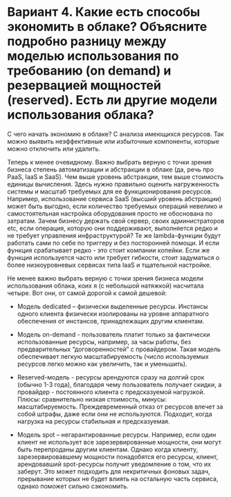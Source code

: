 # Вариант 4. Какие есть способы экономить в облаке? Объясните подробно разницу между моделью использования по требованию (on demand) и резервацией мощностей (reserved). Есть ли другие модели использования облака?

С чего начать экономию в облаке? С анализа имеющихся ресурсов. Так можно выявить неэффективные или избыточные компоненты, которые можно отключить или удалить.

Теперь к менее очевидному. Важно выбрать верную с точки зрения бизнеса степень автоматизации и абстракции в облаке (да, речь про PaaS, IaaS и SaaS). Чем выше уровень абстракции, тем выше стоимость единицы вычисления. Здесь нужно правильно оценить нагруженность системы и масштаб требуемых для ее функционирования ресурсов. Например, использование сервиса SaaS (высший уровень абстракции) может быть выгодно, если количество требуемых операций невелико и самостоятельная настройка оборудования просто не обоснована по затратам. Зачем бизнесу держать свой сервер, своих администраторов etc, если операция, которую они поддерживают, выполняется редко и не требует управления инфраструктурой? Те же lambda-функции будут работать сами по себе по триггеру и без посторонней помощи. И если функция срабатывает редко - это стоит компании копейки. Если же функция используется часто или требует гибкости, стоит задуматься о более низкоуровневых сервисах типа IaaS и тщательной настройке.

Не менее важно выбрать верную с точки зрения бизнеса модели использования облака, коих я (с небольшой натяжкой) насчитала четыре. Вот они, от самой дорогой к самой дешевой:

- Модель dedicated – физически выделенные ресурсы. Инстансы одного клиента физически изолированы на уровне аппаратного обеспечения от инстансов, принадлежащих другим клиентам.
  
- Модель on-demand - пользователь платит только за фактически использованные ресурсы, например, за часы работы, без предварительных “договоренностей” с провайдером. Такая модель обеспечивает легкую масштабируемость (число используемых ресурсов легко можно как увеличить, так и уменьшить).
  
- Reserved-модель - ресурсы арендуются сразу на долгий срок (обычно 1-3 года), благодаря чему пользователь получает скидки, а провайдер - постоянного клиента с предсказуемой нагрузкой. Плюсы: сравнительно низкая стоимость, минусы: масштабируемость. Преждевременный отказ от ресурсов влечет за собой штрафы, даже если они не используются. Подходит, когда нагрузка на ресурсы стабильная и предсказуемая.
  
- Модель spot – негарантированные ресурсы. Например, если один клиент не использует все зарезервированные мощности, они могут быть перепроданы другим клиентам. Однако когда клиенту, зарезервировавшему мощности понадобятся его ресурсы, клиент, арендовавший spot-ресурсы получит уведомление о том, что их заберут. Это может подходить для некритичных фоновых задач, прерывание которых не будет влиять на остальную часть сервиса, однако поможет сильно сэкономить.

